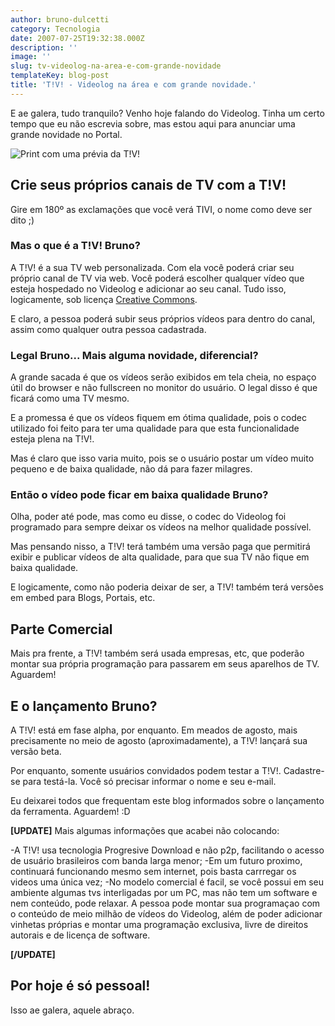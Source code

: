 ```yaml
---
author: bruno-dulcetti
category: Tecnologia
date: 2007-07-25T19:32:38.000Z
description: ''
image: ''
slug: tv-videolog-na-area-e-com-grande-novidade
templateKey: blog-post
title: 'T!V! - Videolog na área e com grande novidade.'
---
```


E ae galera, tudo tranquilo? Venho hoje falando do Videolog. Tinha um certo tempo que eu não escrevia sobre, mas estou aqui para anunciar uma grande novidade no Portal.

<img src="/assets/images/posts/tivi01.jpg" alt="Print com uma prévia da T!V!" />

## Crie seus próprios canais de TV com a T!V!

Gire em 180º as exclamações que você verá TIVI, o nome como deve ser dito ;)

### Mas o que é a T!V! Bruno?

A T!V! é a sua TV web personalizada. Com ela você poderá criar seu próprio canal de TV via web. Você poderá escolher qualquer vídeo que esteja hospedado no Videolog e adicionar ao seu canal. Tudo isso, logicamente, sob licença <a href="http://www.creativecommons.org.br/">Creative Commons</a>.

E claro, a pessoa poderá subir seus próprios vídeos para dentro do canal, assim como qualquer outra pessoa cadastrada.

### Legal Bruno... Mais alguma novidade, diferencial?

A grande sacada é que os vídeos serão exibidos em tela cheia, no espaço útil do browser e não fullscreen no monitor do usuário. O legal disso é que ficará como uma TV mesmo.

E a promessa é que os vídeos fiquem em ótima qualidade, pois o codec utilizado foi feito para ter uma qualidade para que esta funcionalidade esteja plena na T!V!.

Mas é claro que isso varia muito, pois se o usuário postar um vídeo muito pequeno e de baixa qualidade, não dá para fazer milagres.

### Então o vídeo pode ficar em baixa qualidade Bruno?

Olha, poder até pode, mas como eu disse, o codec do Videolog foi programado para sempre deixar os vídeos na melhor qualidade possível.

Mas pensando nisso, a T!V! terá também uma versão paga que permitirá exibir e publicar vídeos de alta qualidade, para que sua TV não fique em baixa qualidade.

E logicamente, como não poderia deixar de ser, a T!V! também terá versões em embed para Blogs, Portais, etc.

## Parte Comercial

Mais pra frente, a T!V! também será usada empresas, etc, que poderão montar sua própria programação para passarem em seus aparelhos de TV. Aguardem!

## E o lançamento Bruno?

A T!V! está em fase alpha, por enquanto. Em meados de agosto, mais precisamente no meio de agosto (aproximadamente), a T!V! lançará sua versão beta.

Por enquanto, somente usuários convidados podem testar a T!V!. Cadastre-se para testá-la. Você só precisar informar o nome e seu e-mail.

Eu deixarei todos que frequentam este blog informados sobre o lançamento da ferramenta. Aguardem! :D

**[UPDATE]**
Mais algumas informações que acabei não colocando:

-A T!V! usa tecnologia Progresive Download e não p2p, facilitando o acesso de usuário brasileiros com banda larga menor;
-Em um futuro proximo, continuará funcionando mesmo sem internet, pois basta carrregar os videos uma única vez;
-No modelo comercial é facil, se você possui em seu ambiente algumas tvs interligadas por um PC, mas não tem um software e nem conteúdo, pode relaxar. A pessoa pode montar sua programaçao com o conteúdo de meio milhão de vídeos do Videolog, além de poder adicionar vinhetas próprias e montar uma programação exclusiva, livre de direitos autorais e de licença de software.

**[/UPDATE]**

## Por hoje é só pessoal!

Isso ae galera, aquele abraço.
